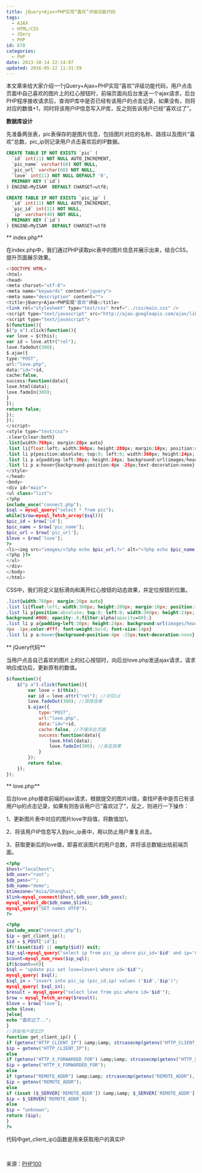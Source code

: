 ```yaml
---
title: jQuery+Ajax+PHP实现“喜欢”评级功能代码
tags:
  - AJAX
  - HTML/CSS
  - JQery
  - PHP
id: 678
categories:
  - PHP
date: 2013-10-14 22:14:07
updated: 2016-05-22 11:31:59
---
```


本文章来给大家介绍一个jQuery+Ajax+PHP实现“喜欢”评级功能代码，用户点击页面中自己喜欢的图片上的红心按钮时，前端页面向后台发送一个ajax请求，后台PHP程序接收请求后，查询IP库中是否已经有该用户的点击记录，如果没有，则将对应的数值+1，同时将该用户IP信息写入IP库，反之则告诉用户已经“喜欢过了”。

**数据库设计**

先准备两张表，pic表保存的是图片信息，包括图片对应的名称、路径以及图片“喜欢”总数，pic_ip则记录用户点击喜欢后的IP数据。

```sql
CREATE TABLE IF NOT EXISTS `pic` (
  `id` int(11) NOT NULL AUTO_INCREMENT,
  `pic_name` varchar(60) NOT NULL,
  `pic_url` varchar(60) NOT NULL,
  `love` int(11) NOT NULL DEFAULT '0',
  PRIMARY KEY (`id`)
) ENGINE=MyISAM  DEFAULT CHARSET=utf8;

CREATE TABLE IF NOT EXISTS `pic_ip` (
  `id` int(11) NOT NULL AUTO_INCREMENT,
  `pic_id` int(11) NOT NULL,
  `ip` varchar(40) NOT NULL,
  PRIMARY KEY (`id`)
) ENGINE=MyISAM  DEFAULT CHARSET=utf8
```

** index.php**

在index.php中，我们通过PHP读取pic表中的图片信息并展示出来，结合CSS，提升页面展示效果。

```php
<!DOCTYPE HTML>
<html>
<head>
<meta charset="utf-8">
<meta name="keywords" content="jquery">
<meta name="description" content="">
<title>jQuery+Ajax+PHP实现"喜欢"评级</title>
<link rel="stylesheet" type="text/css" href="../css/main.css" />
<script type="text/javascript" src="http://ajax.googleapis.com/ajax/libs/jquery/1.7.2/jquery.min.js"></script>
<script type="text/javascript">
$(function(){
$("p a").click(function(){
var love = $(this);
var id = love.attr("rel");
love.fadeOut(300);
$.ajax({
type:"POST",
url:"love.php",
data:"id="+id,
cache:false,
success:function(data){
love.html(data);
love.fadeIn(300);
}
});
return false;
});
});
</script>
<style type="text/css">
.clear{clear:both}
.list{width:760px; margin:20px auto}
.list li{float:left; width:360px; height:280px; margin:10px; position:relative}
.list li p{position:absolute; top:0; left:0; width:360px; height:24px; line-height:24px; background:#000; opacity:.8;filter:alpha(opacity=80);}
.list li p a{padding-left:30px; height:24px; background:url(images/heart.png) no-repeat 4px -1px;color:#fff; font-weight:bold; font-size:14px}
.list li p a:hover{background-position:4px -25px;text-decoration:none}
</style>
</head>
<body>
<div id="main">
<ul class="list">
<?php
include_once("connect.php");
$sql = mysql_query("select * from pic");
while($row=mysql_fetch_array($sql)){
$pic_id = $row['id'];
$pic_name = $row['pic_name'];
$pic_url = $row['pic_url'];
$love = $row['love'];
?>
<li><img src="images/<?php echo $pic_url;?>" alt="<?php echo $pic_name;?>"><p><a href="#" title="我喜欢" class="img_on" rel="<?php echo $pic_id;?>"><?php echo $love;?></a></p></li>
<?php }?>
</ul>
</div>
</body>
</html>
```

CSS中，我们将定义鼠标滑向和离开红心按钮的动态效果，并定位按钮的位置。

```css
.list{width:760px; margin:20px auto}
.list li{float:left; width:360px; height:280px; margin:10px; position:relative}
.list li p{position:absolute; top:0; left:0; width:360px; height:24px; line-height:24px;  
background:#000; opacity:.8;filter:alpha(opacity=80);}
.list li p a{padding-left:30px; height:24px; background:url(images/heart.png) no-repeat  
4px -1px;color:#fff; font-weight:bold; font-size:14px}
.list li p a:hover{background-position:4px -25px;text-decoration:none}
```

** jQuery代码**

当用户点击自己喜欢的图片上的红心按钮时，向后台love.php发送ajax请求，请求响应成功后，更新原有的数值。

```js
$(function(){
    $("p a").click(function(){
        var love = $(this);
        var id = love.attr("rel"); //对应id
        love.fadeOut(300); //渐隐效果
        $.ajax({
            type:"POST",
            url:"love.php",
            data:"id="+id,
            cache:false, //不缓存此页面
            success:function(data){
                love.html(data);
                love.fadeIn(300); //渐显效果
            }
        });
        return false;
    });
});
```

** love.php**

后台love.php接收前端的ajax请求，根据提交的图片id值，查找IP表中是否已有该用户ip的点击记录，如果有则告诉用户已“喜欢过了”，反之，则进行一下操作：

1、更新图片表中对应的图片love字段值，将数值加1。

2、将该用户IP信息写入到pic_ip表中，用以防止用户重复点击。

3、获取更新后的love值，即喜欢该图片的用户总数，并将该总数输出给前端页面。

```php
<?php
$host="localhost";
$db_user="root";
$db_pass="";
$db_name="demo";
$timezone="Asia/Shanghai";
$link=mysql_connect($host,$db_user,$db_pass);
mysql_select_db($db_name,$link);
mysql_query("SET names UTF8");
?>

<?php
include_once("connect.php");
$ip = get_client_ip();
$id = $_POST['id'];
if(!isset($id) || empty($id)) exit;
$ip_sql=mysql_query("select ip from pic_ip where pic_id='$id' and ip='$ip'");
$count=mysql_num_rows($ip_sql);
if($count==0){
$sql = "update pic set love=love+1 where id='$id'";
mysql_query( $sql);
$sql_in = "insert into pic_ip (pic_id,ip) values ('$id','$ip')";
mysql_query( $sql_in);
$result = mysql_query("select love from pic where id='$id'");
$row = mysql_fetch_array($result);
$love = $row['love'];
echo $love;
}else{
echo "喜欢过了..";
}
//获取用户真实IP
function get_client_ip() {
if (getenv("HTTP_CLIENT_IP") &amp;&amp; strcasecmp(getenv("HTTP_CLIENT_IP"), "unknown"))
$ip = getenv("HTTP_CLIENT_IP");
else
if (getenv("HTTP_X_FORWARDED_FOR") &amp;&amp; strcasecmp(getenv("HTTP_X_FORWARDED_FOR"), "unknown"))
$ip = getenv("HTTP_X_FORWARDED_FOR");
else
if (getenv("REMOTE_ADDR") &amp;&amp; strcasecmp(getenv("REMOTE_ADDR"), "unknown"))
$ip = getenv("REMOTE_ADDR");
else
if (isset ($_SERVER['REMOTE_ADDR']) &amp;&amp; $_SERVER['REMOTE_ADDR'] &amp;&amp; strcasecmp($_SERVER['REMOTE_ADDR'], "unknown"))
$ip = $_SERVER['REMOTE_ADDR'];
else
$ip = "unknown";
return ($ip);
}
?>
```

代码中get_client_ip()函数是用来获取用户的真实IP

&nbsp;

来源：[PHP100](http://www.php100.com/html/php/lei/2013/0905/5374.html)
